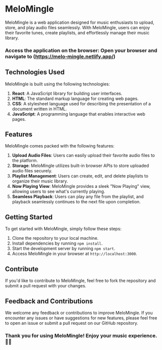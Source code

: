 # MeloMingle

MeloMingle is a web application designed for music enthusiasts to upload, store, and play audio files seamlessly. With MeloMingle, users can enjoy their favorite tunes, create playlists, and effortlessly manage their music library.

### Access the application on the browser: Open your browser and navigate to (https://melo-mingle.netlify.app/)

## Technologies Used

MeloMingle is built using the following technologies:

1. **React**: A JavaScript library for building user interfaces.
2. **HTML**: The standard markup language for creating web pages.
3. **CSS**: A stylesheet language used for describing the presentation of a document written in HTML.
4. **JavaScript**: A programming language that enables interactive web pages.

## Features

MeloMingle comes packed with the following features:

1. **Upload Audio Files**: Users can easily upload their favorite audio files to the platform.
2. **Storage**: MeloMingle utilizes built-in browser APIs to store uploaded audio files securely.
3. **Playlist Management**: Users can create, edit, and delete playlists to organize their music library.
4. **Now Playing View**: MeloMingle provides a sleek "Now Playing" view, allowing users to see what's currently playing.
5. **Seamless Playback**: Users can play any file from the playlist, and playback seamlessly continues to the next file upon completion.

## Getting Started

To get started with MeloMingle, simply follow these steps:

1. Clone the repository to your local machine.
2. Install dependencies by running `npm install`.
3. Start the development server by running `npm start`.
4. Access MeloMingle in your browser at `http://localhost:3000`.

## Contribute

If you'd like to contribute to MeloMingle, feel free to fork the repository and submit a pull request with your changes.

## Feedback and Contributions
We welcome any feedback or contributions to improve MeloMingle. If you encounter any issues or have suggestions for new features, please feel free to open an issue or submit a pull request on our GitHub repository.

### Thank you for using MeloMingle! Enjoy your music experience. 🎵✨
